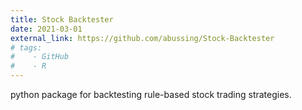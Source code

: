 ```yaml
---
title: Stock Backtester
date: 2021-03-01
external_link: https://github.com/abussing/Stock-Backtester
# tags:
#    - GitHub
#    - R
---
```


python package for backtesting rule-based stock trading strategies.

<!--more-->
